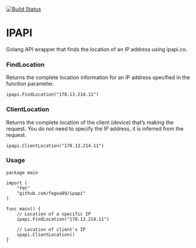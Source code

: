 [![Build Status](https://semaphoreci.com/api/v1/fegoa89/ipapi/branches/master/badge.svg)](https://semaphoreci.com/fegoa89/ipapi)

# IPAPI
Golang API wrapper that finds the location of an IP address using ipapi.co.

### FindLocation

Returns the complete location information for an IP address specified in the function parameter. 

```golang
ipapi.FindLocation("178.13.214.11")
```

### ClientLocation

Returns the complete location of the client (device) that’s making the request. You do not need to specify the IP address, it is inferred from the request.

```golang
ipapi.ClientLocation("178.13.214.11")
```

### Usage

```golang
package main

import (
	"fmt"
	"github.com/fegoa89/ipapi"
)

func main() {
	// Location of a specific IP
	ipapi.FindLocation("178.13.214.11")

	// Location of client's IP
	ipapi.ClientLocation()
}
```
